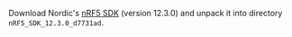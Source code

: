 Download Nordic's [nRF5 SDK][1] (version 12.3.0) and unpack it into directory
`nRF5_SDK_12.3.0_d7731ad`.

[1]: http://developer.nordicsemi.com/nRF5_SDK/nRF5_SDK_v12.x.x/
